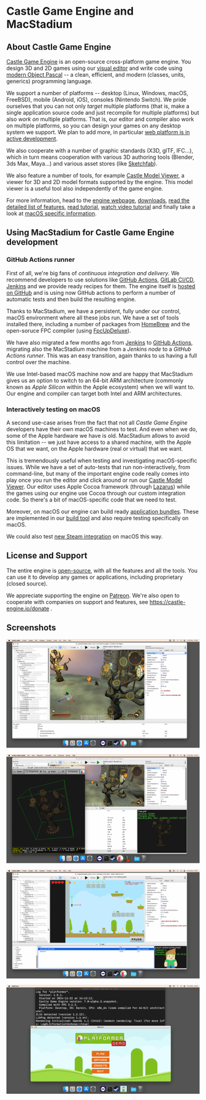 # Castle Game Engine and MacStadium

## About Castle Game Engine

[Castle Game Engine](https://castle-engine.io/) is an open-source cross-platform game engine. You design 3D and 2D games using our [visual editor](https://castle-engine.io/editor) and write code using [modern Object Pascal](https://castle-engine.io/why_pascal) -- a clean, efficient, and modern (classes, units, generics) programming language.

We support a number of platforms -- desktop (Linux, Windows, macOS, FreeBSD), mobile (Android, iOS), consoles (Nintendo Switch). We pride ourselves that you can not only _target_ multiple platforms (that is, make a single application source code and just recompile for multiple platforms) but also _work on_ multiple platforms. That is, our editor and compiler also work on multiple platforms, so you can design your games on any desktop system we support. We plan to add more, in particular [web platform is in active development](https://castle-engine.io/web).

We also cooperate with a number of graphic standards (X3D, glTF, IFC...), which in turn means cooperation with various 3D authoring tools (Blender, 3ds Max, Maya...) and various asset stores (like [Sketchfab](https://castle-engine.io/sketchfab)).

We also feature a number of tools, for example [Castle Model Viewer](https://castle-engine.io/castle-model-viewer), a viewer for 3D and 2D model formats supported by the engine. This model viewer is a useful tool also independently of the game engine.

For more information, head to the [engine webpage](https://castle-engine.io/), [downloads](https://castle-engine.io/download), [read the detailed list of features](https://castle-engine.io/features), [read tutorial](https://castle-engine.io/bad_chess), [watch video tutorial](https://www.youtube.com/watch?v=xvAmuPD4PrU) and finally take a look at [macOS specific information](https://castle-engine.io/macos).

## Using MacStadium for Castle Game Engine development

### GitHub Actions runner

First of all, we're big fans of _continuous integration and delivery_. We recommend developers to use solutions like [GitHub Actions](https://castle-engine.io/github_actions), [GitLab CI/CD](https://castle-engine.io/gitlab_ci), [Jenkins](https://castle-engine.io/jenkins) and we provide ready recipes for them. The engine itself is [hosted on GitHub](https://github.com/castle-engine/castle-engine/) and is using now GitHub actions to perform a number of automatic tests and then build the resulting engine.

Thanks to MacStadium, we have a persistent, fully under our control, macOS environment where all these jobs run. We have a set of tools installed there, including a number of packages from [HomeBrew](https://brew.sh/) and the open-soruce FPC compiler (using [FpcUpDeluxe](https://castle-engine.io/fpcupdeluxe)).

We have also migrated a few months ago from [Jenkins](https://www.jenkins.io/) to [GitHub Actions](https://docs.github.com/en/actions), migrating also the MacStadium machine from a _Jenkins node_ to a _GitHub Actions runner_. This was an easy transition, again thanks to us having a full control over the machine.

We use Intel-based macOS machine now and are happy that MacStadium gives us an option to switch to an 64-bit ARM architecture (commonly known as _Apple Silicon_ within the Apple ecosystem) when we will want to. Our engine and compiler can target both Intel and ARM architectures.

### Interactively testing on macOS

A second use-case arises from the fact that not all _Castle Game Engine_ developers have their own macOS machines to test. And even when we do, some of the Apple hardware we have is old. MacStadium allows to avoid this limitation -- we just have access to a shared machine, with the Apple OS that we want, on the Apple hardware (real or virtual) that we want.

This is tremendously useful when testing and investigating macOS-specific issues. While we have a set of auto-tests that run non-interactively, from command-line, but many of the important engine code really comes into play once you run the editor and click around or run our [Castle Model Viewer](https://castle-engine.io/castle-model-viewer). Our editor uses Apple Cocoa framework (through [Lazarus](https://www.lazarus-ide.org/)) while the games using our engine use Cocoa through our custom integration code. So there's a bit of macOS-specific code that we need to test.

Moreover, on macOS our engine can build ready [application bundles](https://castle-engine.io/macos#_macos_application_bundles). These are implemented in our [build tool](https://castle-engine.io/build_tool) and also require testing specifically on macOS.

We could also test [new Steam integration](https://castle-engine.io/steam) on macOS this way.

## License and Support

The entire engine is [open-source](https://castle-engine.io/license), with all the features and all the tools. You can use it to develop any games or applications, including proprietary (closed source).

We appreciate supporting the engine on [Patreon](https://www.patreon.com/castleengine). We're also open to cooperate with companies on support and features, see https://castle-engine.io/donate .

## Screenshots

![FPS game on macOS](images/mac_fps_game_1.png)

![FPS game on macOS](images/mac_fps_game_2.png)

![Platformer game on macOS](images/mac_platformer_1.png)

![Platformer game on macOS](images/mac_platformer_2.png)